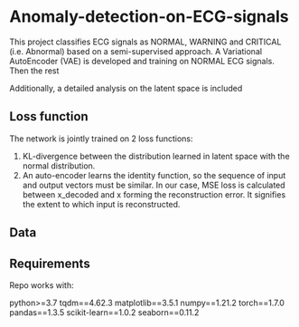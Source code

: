 # Anomaly-detection-on-ECG-signals

This project classifies ECG signals as NORMAL, WARNING and CRITICAL (i.e. Abnormal) based on a semi-supervised approach. A Variational AutoEncoder (VAE) is developed and training on NORMAL ECG signals. Then the rest 


Additionally, a detailed analysis on the latent space is included



## Loss function

The network is jointly trained on 2 loss functions:

1. KL-divergence between the distribution learned in latent space with the normal distribution.
2. An auto-encoder learns the identity function, so the sequence of input and output vectors must be similar. In our case, MSE loss is calculated between x_decoded and x forming the reconstruction error. It signifies the extent to which input is reconstructed.


## Data


## Requirements

Repo works with:

python>=3.7
tqdm==4.62.3
matplotlib==3.5.1
numpy==1.21.2
torch==1.7.0
pandas==1.3.5
scikit-learn==1.0.2
seaborn==0.11.2
